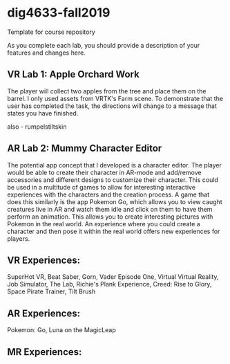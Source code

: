 # dig4633-fall2019
Template for course repository

As you complete each lab, you should provide a description of your features and changes here.


## VR Lab 1: Apple Orchard Work
The player will collect two apples from the tree and place them on the barrel. I only used assets from VRTK's Farm scene. To demonstrate that the user has completed the task, the directions will change to a message that states you have finished.

also - rumpelstiltskin

## AR Lab 2: Mummy Character Editor
The potential app concept that I developed is a character editor. The player would be able to create their character in AR-mode and add/remove accessories and different designs to customize their character. This could be used in a multitude of games to allow for interesting interactive experiences with the characters and the creation process. A game that does this similarly is the app Pokemon Go, which allows you to view caught creatures live in AR and watch them idle and click on them to have them perform an animation. This allows you to create interesting pictures with Pokemon in the real world. An experience where you could create a character and then pose it within the real world offers new experiences for players. 


## VR Experiences: 
SuperHot VR, Beat Saber, Gorn, Vader Episode One, Virtual Virtual Reality, Job Simulator, The Lab, Richie's Plank Experience, Creed: Rise to Glory, Space Pirate Trainer, Tilt Brush

## AR Experiences:
Pokemon: Go, Luna on the MagicLeap

## MR Experiences:

